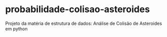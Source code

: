 # probabilidade-colisao-asteroides
Projeto da matéria de estrutura de dados: Análise de Colisão de Asteroides em python
